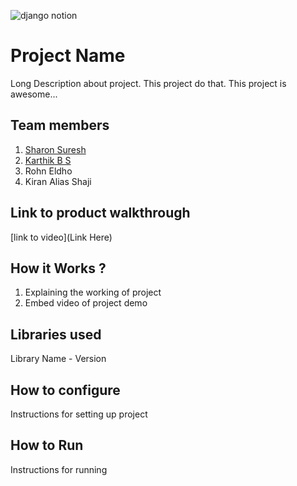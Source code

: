 
![django notion](https://github.com/TH-Activities/saturday-hack-night-template/assets/117498997/2db31367-8f96-4e88-8a8d-a1a75936204d)




# Project Name
Long Description about project. This project do that. This project is awesome...
## Team members
1. [Sharon Suresh](https://github.com/TH-Activities/saturday-hack-night-template)
2. [Karthik B S](https://github.com/itsmekarthikbs)
3. Rohn Eldho
4. Kiran Alias Shaji
   
## Link to product walkthrough
[link to video](Link Here)
## How it Works ?
1. Explaining the working of project
2. Embed video of project demo
## Libraries used
Library Name - Version
## How to configure
Instructions for setting up project
## How to Run
Instructions for running
